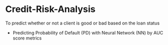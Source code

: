 # Credit-Risk-Analysis

To predict whether or not a client is good or bad based on the loan status
- Predicting Probability of Default (PD) with Neural Network (NN) by AUC score metrics

